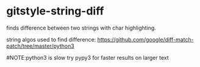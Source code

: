 # gitstyle-string-diff
finds difference between two strings with char highlighting.

string algos used to find difference: https://github.com/google/diff-match-patch/tree/master/python3

#NOTE:python3 is slow try pypy3 for faster results on larger text

